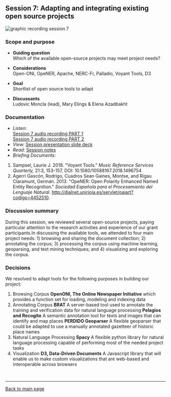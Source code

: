 ## Session 7: Adapting and integrating existing open source projects
 ![graphic recording session 7](../images/graphic-recording-session7.png)

### Scope and purpose
- **Guiding question**  
  Which of the available open-source projects may meet project needs?  

-	**Considerations**  
  Open-ONI, OpeNER, Apache, NERC-Fr, Palladio, Voyant Tools, D3  

-	**Goal**  
  Shortlist of open source tools to adapt

-	**Discussants**  
  Ludovic Moncla (lead), Mary Elings & Elena Azadbakht


### Documentation  
- *Listen:*<br/>
    [Session 7 audio recording PART 1](../audio/session7-1of2.MP3?raw=true)<br/>
    [Session 7 audio recording PART 2](../audio/session7-2of2.MP3?raw=true)<br/>
- *View:* [Session presentation slide deck](../pdfs/Session7_Moncla_Adapting%20and%20integrating%20existing%20projects.pdf)  
- *Read:* [Session notes](https://docs.google.com/document/d/196V79SznVOMz-1G63dCI5LCIg0iVKNmMWCP2aSaxHw0/edit?usp=sharing)
- *Briefing Documents:*
1. Sampsel, Laurie J. 2018. "Voyant Tools." <em> Music Reference Services Quarterly, </em>21:3, 153-157, DOI: 10.1080/10588167.2018.1496754
2. Agerri Gascón, Rodrigo, Cuadros Sean Gaines, Montse, and Rigau Claramunt, Germán. 2013. "OpeNER: Open Polarity Enhanced Named Entity Recognition." <em> Sociedad Española para el Procesamiento del Lenguaje Natural. </em> http://dialnet.unirioja.es/servlet/oaiart?codigo=4452510. 

### Discussion summary
During this session, we reviewed several open-source projects, paying particular attention to the research activities and experience of our grant participants.In discussing the available tools, we attended to four main project needs: 1) browsing and sharing the document collection; 2) annotating the corpus; 3) processing the corpus using machine learning, geoparsing, and text mining techniques; and 4) visualizing and exploring the corpus.

### Decisions
We resolved to adapt tools for the following purposes in building our project:
1. Browsing Corpus
**OpenONI, The Online Newspaper Initiative**
which provides a function set for loading, modeling and indexing data
2. Annotating Corpus
**BRAT**
A server-based tool used to annotate the training and verification data for natural language processing
**Pelagios and Recogito**
A semantic annotation tool for texts and images that can identify and map places
**PERDIDO Geoparser**
A flexible geoparser that could be adapted to use a manually annotated gazetteer of historic place names
4. Natural Language Processing
**Spacy**
A flexible python library for natural language processing capable of performing most of the needed project tasks
5. Visualization
**D3, Data-Driven Documents**
A Javascript library that will enable us to make custom visualizations that are web-based and interoperable across browsers


&nbsp;

------------------------------

[Back to main page](/empire/)
